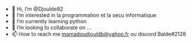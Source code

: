 - 👋 Hi, I’m @Djoulde92
- 👀 I’m interested in  la programmation et la secu informatique
- 🌱 I’m currently learning  python
- 💞️ I’m looking to collaborate on ...
- 📫 How to reach me  mamadoudjouldb@yahoo.fr ou  discord Balde#2128

<!---
Djoulde92/Djoulde92 is a ✨ special ✨ repository because its `README.md` (this file) appears on your GitHub profile.
You can click the Preview link to take a look at your changes.
--->
